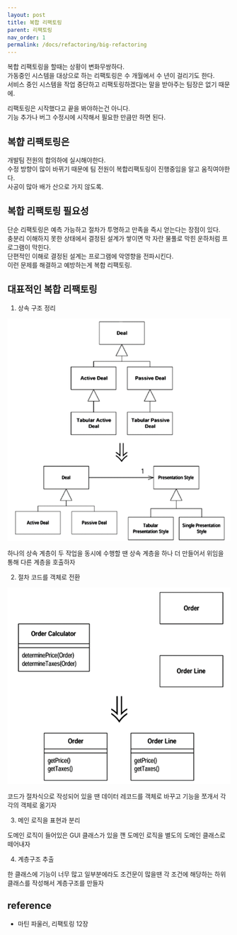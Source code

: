 ```yaml
---
layout: post
title: 복합 리팩토링
parent: 리팩토링
nav_order: 1
permalink: /docs/refactoring/big-refactoring
---
```


복합 리팩토링을 할때는 상황이 변화무쌍하다.  
가동중인 시스템을 대상으로 하는 리팩토링은 수 개월에서 수 년이 걸리기도 한다.  
서비스 중인 시스템을 작업 중단하고 리팩토링하겠다는 말을 받아주는 팀장은 없기 때문에.  

리팩토링은 시작했다고 끝을 봐야하는건 아니다.  
기능 추가나 버그 수정시에 시작해서 필요한 만큼만 하면 된다.  

## 복햡 리팩토링은

개발팀 전원의 합의하에 실시해야한다.  
수정 방향이 많이 바뀌기 때문에 팀 전원이 복합리팩토링이 진행중임을 알고 움직여야한다.  
사공이 많아 배가 산으로 가지 않도록.  

## 복합 리팩토링 필요성

단순 리팩토링은 예측 가능하고 절차가 투명하고 만족을 즉시 얻는다는 장점이 있다.  
충분리 이해하지 못한 상태에서 결정된 설계가 쌓이면 막 자란 물풀로 막힌 운하처럼 프로그램이 막힌다.   
단편적인 이해로 결정된 설계는 프로그램에 악영향을 전파시킨다.  
이런 문제를 해결하고 예방하는게 복합 리팩토링.  

## 대표적인 복합 리팩토링

1. 상속 구조 정리 

![tease apart inheritance](tease_apart_inheritance.png)

하나의 상속 계층이 두 작업을 동시에 수행할 땐 상속 계층을 하나 더 만들어서 위임을 통해 다른 계층을 호출하자  

2. 절차 코드를 객체로 전환

![convert procedural design to objects](convert_procedural_design_to_objects.png)

코드가 절차식으로 작성되어 있을 땐 데이터 레코드를 객체로 바꾸고 기능을 쪼개서 각각의 객체로 옮기자

3. 메인 로직을 표현과 분리

도메인 로직이 들어있은 GUI 클래스가 있을 깬 도메인 로직을 별도의 도메인 클래스로 떼어내자

4. 계층구조 추출

한 클래스에 기능이 너무 많고 일부분에라도 조건문이 많을땐 각 조건에 해당하는 하위 클래스를 작성해서 계층구조를 만들자


## reference
 - 마틴 파울러, 리팩토링 12장